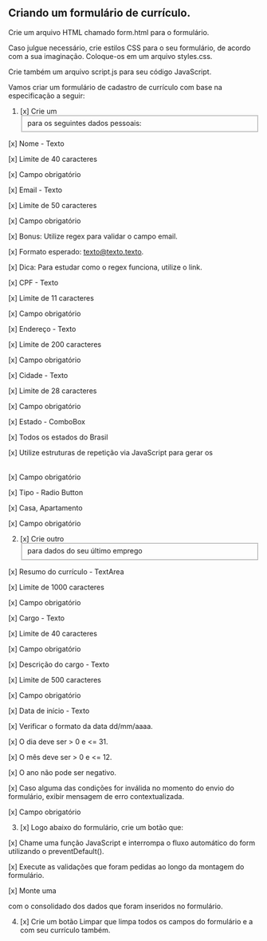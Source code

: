## Criando um formulário de currículo.

Crie um arquivo HTML chamado form.html para o formulário.

Caso julgue necessário, crie estilos CSS para o seu formulário, de acordo com a sua imaginação. Coloque-os em um arquivo styles.css.

Crie também um arquivo script.js para seu código JavaScript.

Vamos criar um formulário de cadastro de currículo com base na especificação a seguir:

1. [x] Crie um <fieldset> para os seguintes dados pessoais:

[x] Nome - Texto

  [x] Limite de 40 caracteres

  [x] Campo obrigatório

[x] Email - Texto

  [x] Limite de 50 caracteres

  [x] Campo obrigatório

  [x] Bonus: Utilize regex para validar o campo email.

   [x] Formato esperado: texto@texto.texto.

   [x] Dica: Para estudar como o regex funciona, utilize o link.

[x] CPF - Texto

  [x] Limite de 11 caracteres

  [x] Campo obrigatório

[x] Endereço - Texto

  [x] Limite de 200 caracteres

  [x] Campo obrigatório

[x] Cidade - Texto

  [x] Limite de 28 caracteres

  [x] Campo obrigatório

[x] Estado - ComboBox

 [x] Todos os estados do Brasil

  [x] Utilize estruturas de repetição via JavaScript para gerar os <option>

  [x] Campo obrigatório

[x] Tipo - Radio Button

  [x] Casa, Apartamento

  [x] Campo obrigatório

2. [x] Crie outro <fieldset> para dados do seu último emprego

[x] Resumo do currículo - TextArea

  [x] Limite de 1000 caracteres

  [x] Campo obrigatório

[x] Cargo - Texto

  [x] Limite de 40 caracteres

  [x] Campo obrigatório

[x] Descrição do cargo - Texto

  [x] Limite de 500 caracteres

  [x] Campo obrigatório

[x] Data de início - Texto

  [x] Verificar o formato da data dd/mm/aaaa.

  [x] O dia deve ser > 0 e <= 31.

  [x] O mês deve ser > 0 e <= 12.

  [x] O ano não pode ser negativo.

  [x] Caso alguma das condições for inválida no momento do envio do formulário, exibir mensagem de erro contextualizada.

  [x] Campo obrigatório

3. [x] Logo abaixo do formulário, crie um botão que:

[x] Chame uma função JavaScript e interrompa o fluxo automático do form utilizando o preventDefault().

[x] Execute as validações que foram pedidas ao longo da montagem do formulário.

[x] Monte uma <div> com o consolidado dos dados que foram inseridos no formulário.

4. [x] Crie um botão Limpar que limpa todos os campos do formulário e a <div> com seu currículo também.